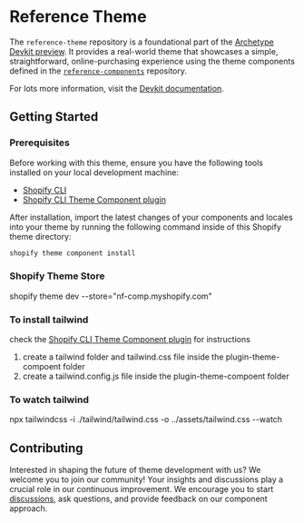 # Reference Theme

The `reference-theme` repository is a foundational part of the [Archetype Devkit preview](https://github.com/archetype-themes/devkit). It provides a real-world theme that showcases a simple, straightforward, online-purchasing experience using the theme components defined in the [`reference-components`](https://github.com/archetype-themes/reference-components) repository.

For lots more information, visit the [Devkit documentation](https://github.com/archetype-themes/devkit/tree/main).

## Getting Started

### Prerequisites

Before working with this theme, ensure you have the following tools installed on your local development machine:

- [Shopify CLI](https://shopify.dev/docs/themes/tools/cli/install)
- [Shopify CLI Theme Component plugin](https://github.com/archetype-themes/plugin-theme-component)

After installation, import the latest changes of your components and locales into your theme by running the following command inside of this Shopify theme directory:

```bash
shopify theme component install
```

### Shopify Theme Store
shopify theme dev --store="nf-comp.myshopify.com"

### To install tailwind
check the [Shopify CLI Theme Component plugin](https://github.com/archetype-themes/plugin-theme-component) for instructions 
1. create a tailwind folder and tailwind.css file inside the plugin-theme-compoent folder
2. create a tailwind.config.js file inside the plugin-theme-compoent folder

### To watch tailwind
npx tailwindcss -i ./tailwind/tailwind.css -o ../assets/tailwind.css --watch

## Contributing

Interested in shaping the future of theme development with us? We welcome you to join our community! Your insights and discussions play a crucial role in our continuous improvement. We encourage you to start [discussions](https://github.com/archetype-themes/devkit/discussions), ask questions, and provide feedback on our component approach.
